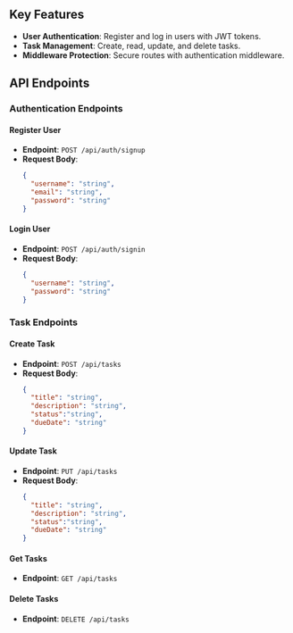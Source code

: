 ## Key Features
- **User Authentication**: Register and log in users with JWT tokens.
- **Task Management**: Create, read, update, and delete tasks.
- **Middleware Protection**: Secure routes with authentication middleware.
## API Endpoints

### Authentication Endpoints

#### Register User
- **Endpoint**: `POST /api/auth/signup`
- **Request Body**:
  ```json
  {
    "username": "string",
    "email": "string",
    "password": "string"
  }

#### Login User
- **Endpoint**: `POST /api/auth/signin`
- **Request Body**:
  ```json
  {
    "username": "string",
    "password": "string"
  }


### Task Endpoints

#### Create Task 
- **Endpoint**: `POST /api/tasks`
- **Request Body**:
  ```json
  {
    "title": "string",
    "description": "string",
    "status":"string",
    "dueDate": "string"
  }

#### Update Task 
- **Endpoint**: `PUT /api/tasks`
- **Request Body**:
  ```json
  {
    "title": "string",
    "description": "string",
    "status":"string",
    "dueDate": "string"
  }
#### Get Tasks 
- **Endpoint**: `GET /api/tasks`
#### Delete Tasks 
- **Endpoint**: `DELETE /api/tasks`
